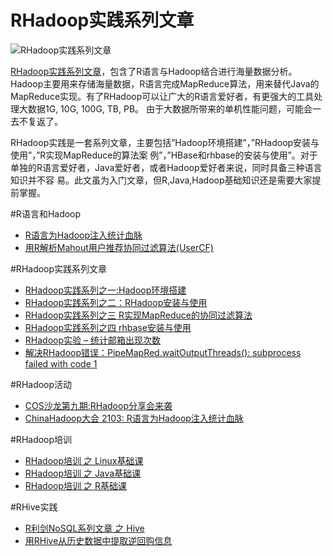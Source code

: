 RHadoop实践系列文章
====================

![RHadoop实践系列文章](http://blog.fens.me/wp-content/uploads/2013/05/rhadoop.png)

[RHadoop实践系列文章](http://blog.fens.me/series-rhadoop/)，包含了R语言与Hadoop结合进行海量数据分析。Hadoop主要用来存储海量数据，R语言完成MapReduce算法，用来替代Java的MapReduce实现。有了RHadoop可以让广大的R语言爱好者，有更强大的工具处理大数据1G, 10G, 100G, TB, PB。 由于大数据所带来的单机性能问题，可能会一去不复返了。

RHadoop实践是一套系列文章，主要包括”Hadoop环境搭建”，”RHadoop安装与使用”，”R实现MapReduce的算法案 例”，”HBase和rhbase的安装与使用”。对于单独的R语言爱好者，Java爱好者，或者Hadoop爱好者来说，同时具备三种语言知识并不容 易。此文虽为入门文章，但R,Java,Hadoop基础知识还是需要大家提前掌握。

#R语言和Hadoop

+ [R语言为Hadoop注入统计血脉](http://blog.fens.me/r-hadoop-intro/)
+ [用R解析Mahout用户推荐协同过滤算法(UserCF)](http://blog.fens.me/r-mahout-usercf/)

#RHadoop实践系列文章

+ [RHadoop实践系列之一:Hadoop环境搭建](http://blog.fens.me/rhadoop-hadoop/)
+ [RHadoop实践系列之二：RHadoop安装与使用](http://blog.fens.me/rhadoop-rhadoop/)
+ [RHadoop实践系列之三 R实现MapReduce的协同过滤算法](http://blog.fens.me/rhadoop-mapreduce-rmr/)
+ [RHadoop实践系列之四 rhbase安装与使用](http://blog.fens.me/rhadoop-hbase-rhase/)
+ [RHadoop实验 – 统计邮箱出现次数](http://blog.fens.me/rhadoop-demo-email/)
+ [解决RHadoop错误：PipeMapRed.waitOutputThreads(): subprocess failed with code 1](http://blog.fens.me/rhadoop-rmr2-pipemapred/)

#RHadoop活动

+ [COS沙龙第九期:RHadoop分享会来袭](http://blog.fens.me/cos-beijing-meeting-20130623/)
+ [ChinaHadoop大会 2103: R语言为Hadoop注入统计血脉](http://blog.fens.me/hadoop-china-rhadoop-2013)

#RHadoop培训

+ [RHadoop培训 之 Linux基础课](http://blog.fens.me/rhadoop-linux-basic/)
+ [RHadoop培训 之 Java基础课](http://blog.fens.me/rhadoop-java-basic/)
+ [RHadoop培训 之 R基础课](http://blog.fens.me/rhadoop-r-basic/)

#RHive实践

+ [R利剑NoSQL系列文章 之 Hive](http://blog.fens.me/nosql-r-hive/)
+ [用RHive从历史数据中提取逆回购信息](http://blog.fens.me/finance-rhive-repurchase/)











